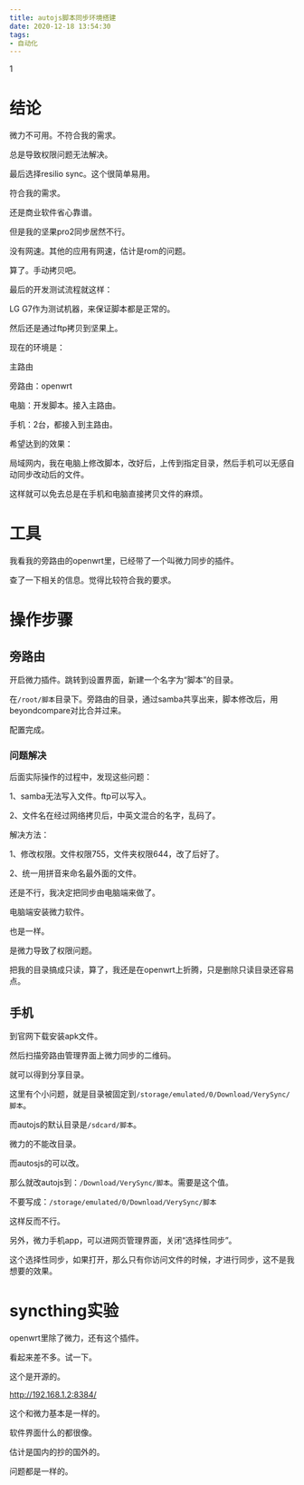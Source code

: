 ```yaml
---
title: autojs脚本同步环境搭建
date: 2020-12-18 13:54:30
tags:
- 自动化
---
```


1

# 结论

微力不可用。不符合我的需求。

总是导致权限问题无法解决。

最后选择resilio sync。这个很简单易用。

符合我的需求。

还是商业软件省心靠谱。

 但是我的坚果pro2同步居然不行。

没有网速。其他的应用有网速，估计是rom的问题。

算了。手动拷贝吧。

最后的开发测试流程就这样：

LG G7作为测试机器，来保证脚本都是正常的。

然后还是通过ftp拷贝到坚果上。







现在的环境是：

主路由

旁路由：openwrt

电脑：开发脚本。接入主路由。

手机：2台，都接入到主路由。

希望达到的效果：

局域网内，我在电脑上修改脚本，改好后，上传到指定目录，然后手机可以无感自动同步改动后的文件。

这样就可以免去总是在手机和电脑直接拷贝文件的麻烦。



# 工具

我看我的旁路由的openwrt里，已经带了一个叫微力同步的插件。

查了一下相关的信息。觉得比较符合我的要求。



# 操作步骤

## 旁路由

开启微力插件。跳转到设置界面，新建一个名字为“脚本”的目录。

在`/root/脚本`目录下。旁路由的目录，通过samba共享出来，脚本修改后，用beyondcompare对比合并过来。

配置完成。

### 问题解决

后面实际操作的过程中，发现这些问题：

1、samba无法写入文件。ftp可以写入。

2、文件名在经过网络拷贝后，中英文混合的名字，乱码了。

解决方法：

1、修改权限。文件权限755，文件夹权限644，改了后好了。

2、统一用拼音来命名最外面的文件。

还是不行，我决定把同步由电脑端来做了。

电脑端安装微力软件。



也是一样。

是微力导致了权限问题。

把我的目录搞成只读，算了，我还是在openwrt上折腾，只是删除只读目录还容易点。





## 手机

到官网下载安装apk文件。

然后扫描旁路由管理界面上微力同步的二维码。

就可以得到分享目录。

这里有个小问题，就是目录被固定到`/storage/emulated/0/Download/VerySync/脚本`。

而autojs的默认目录是`/sdcard/脚本`。

微力的不能改目录。

而autosjs的可以改。

那么就改autojs到：`/Download/VerySync/脚本`。需要是这个值。

不要写成：`/storage/emulated/0/Download/VerySync/脚本`

这样反而不行。

另外，微力手机app，可以进网页管理界面，关闭“选择性同步”。

这个选择性同步，如果打开，那么只有你访问文件的时候，才进行同步，这不是我想要的效果。



# syncthing实验

openwrt里除了微力，还有这个插件。

看起来差不多。试一下。

这个是开源的。

http://192.168.1.2:8384/

这个和微力基本是一样的。

软件界面什么的都很像。

估计是国内的抄的国外的。

问题都是一样的。

